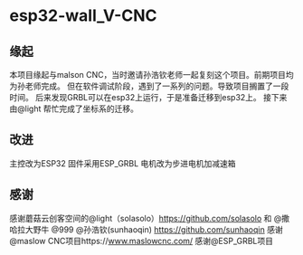 # esp32-wall_V-CNC
## 缘起
本项目缘起与malson CNC，当时邀请孙浩钦老师一起复刻这个项目。前期项目均为孙老师完成。
但在软件调试阶段，遇到了一系列的问题。导致项目搁置了一段时间。
后来发现GRBL可以在esp32上运行，于是准备迁移到esp32上。
接下来由@light 帮忙完成了坐标系的迁移。
## 改进
主控改为ESP32
固件采用ESP_GRBL
电机改为步进电机加减速箱
## 感谢
感谢蘑菇云创客空间的@light（solasolo）https://github.com/solasolo 和 @撒哈拉大野牛 @999 @孙浩钦(sunhaoqin) https://github.com/sunhaoqin
感谢@maslow CNC项目https://www.maslowcnc.com/
感谢@ESP_GRBL项目
